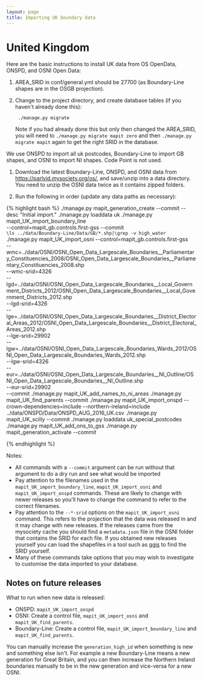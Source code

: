 ```yaml
---
layout: page
title: Importing UK boundary data
---
```


United Kingdom
==============

Here are the basic instructions to install UK data from OS OpenData, ONSPD, and OSNI Open Data:

1. AREA_SRID in conf/general.yml should be 27700 (as Boundary-Line shapes are
   in the OSGB projection).

2. Change to the project directory, and create database tables (if you haven't
   already done this):

        ./manage.py migrate

   Note if you had already done this but only then changed the AREA_SRID, you
   will need to `./manage.py migrate mapit zero` and then `./manage.py migrate
   mapit` again to get the right SRID in the database.

We use ONSPD to import all uk postcodes, Boundary-Line to import GB shapes, and OSNI to import NI shapes.  Code Point is not used.

1. Download the latest Boundary-Line, ONSPD, and OSNI data from
   <https://parlvid.mysociety.org/os/>, and save/unzip into a data directory.
   You need to unzip the OSNI data twice as it contains zipped folders.

2. Run the following in order (update any data paths as necessary):

{% highlight bash %}
./manage.py mapit_generation_create --commit --desc "Initial import."
./manage.py loaddata uk
./manage.py mapit_UK_import_boundary_line \
    --control=mapit_gb.controls.first-gss --commit \
    `\ls ../data/Boundary-Line/Data/GB/*.shp|\grep -v high_water`
./manage.py mapit_UK_import_osni --control=mapit_gb.controls.first-gss \
    --wmc=../data/OSNI/OSNI_Open_Data_Largescale_Boundaries__Parliamentary_Constituencies_2008/OSNI_Open_Data_Largescale_Boundaries__Parliamentary_Constituencies_2008.shp \
    --wmc-srid=4326 \
    --lgd=../data/OSNI/OSNI_Open_Data_Largescale_Boundaries__Local_Government_Districts_2012/OSNI_Open_Data_Largescale_Boundaries__Local_Government_Districts_2012.shp \
    --lgd-srid=4326 \
    --lge=../data/OSNI/OSNI_Open_Data_Largescale_Boundaries__District_Electoral_Areas_2012/OSNI_Open_Data_Largescale_Boundaries__District_Electoral_Areas_2012.shp \
    --lge-srid=29902 \
    --lgw=../data/OSNI/OSNI_Open_Data_Largescale_Boundaries_Wards_2012/OSNI_Open_Data_Largescale_Boundaries_Wards_2012.shp \
    --lgw-srid=4326 \
    --eur=../data/OSNI/OSNI_Open_Data_Largescale_Boundaries__NI_Outline/OSNI_Open_Data_Largescale_Boundaries__NI_Outline.shp \
    --eur-srid=29902 \
    --commit
./manage.py mapit_UK_add_names_to_ni_areas
./manage.py mapit_UK_find_parents --commit
./manage.py mapit_UK_import_onspd --crown-dependencies=include --northern-ireland=include ../data/ONSPD/Data/ONSPD_AUG_2016_UK.csv
./manage.py mapit_UK_scilly --commit
./manage.py loaddata uk_special_postcodes
./manage.py mapit_UK_add_ons_to_gss
./manage.py mapit_generation_activate --commit

{% endhighlight %}

Notes:

* All commands with a `--commit` argument can be run without that argument to
  do a dry run and see what would be imported
* Pay attention to the filenames used in the `mapit_UK_import_boundary_line`,
  `mapit_UK_import_osni` and `mapit_UK_import_onspd` commands.
  These are likely to change with newer releases so you'll have to
  change the command to refer to the correct filenames.
* Pay attention to the `--*-srid` options on the `mapit_UK_import_osni` command.
  This refers to the projection that the data was released in and it may change
  with new releases.  If the releases came from the mysociety cache you should find a `metadata.json` file in the OSNI folder that contains the SRID for
  each file.  If you obtained new releases yourself you can load the shapefiles
  in a tool such as [qgis](http://www.qgis.org/) to find the SRID yourself.
* Many of these commands take options that you may wish to investigate to
  customise the data imported to your database.

Notes on future releases
------------------------

What to run when new data is released:

* ONSPD: `mapit_UK_import_onspd`
* OSNI: Create a control file, `mapit_UK_import_osni` and `mapit_UK_find_parents`.
* Boundary-Line: Create a control file, `mapit_UK_import_boundary_line` and
  `mapit_UK_find_parents`.

You can manually increase the `generation_high_id` when something is new and
something else isn't.  For example a new Boundary-Line means a new generation
for Great Britain, and you can then increase the Northern Ireland boundaries
manually to be in the new generation and vice-versa for a new OSNI.
